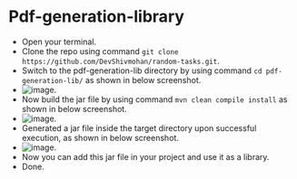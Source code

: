 # Pdf-generation-library

- Open your terminal.
- Clone the repo using command `git clone https://github.com/DevShivmohan/random-tasks.git`.
- Switch to the pdf-generation-lib directory by using command `cd pdf-generation-lib/` as shown in below screenshot.
- ![image](https://github.com/DevShivmohan/random-tasks/assets/72655528/af6f37a0-92f4-4012-8599-f786f9a4d04a).
- Now build the jar file by using command `mvn clean compile install` as shown in below screenshot.
- ![image](https://github.com/DevShivmohan/random-tasks/assets/72655528/b6735c0b-92d5-44e4-9edd-31dc5ecaaf82).
- Generated a jar file inside the target directory upon successful execution, as shown in below screenshot.
- ![image](https://github.com/DevShivmohan/random-tasks/assets/72655528/a12bad47-a441-40d0-99f7-b11548661ef7).
- Now you can add this jar file in your project and use it as a library.
- Done.

